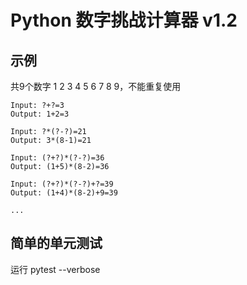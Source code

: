 # Python 数字挑战计算器 v1.2

## 示例

共9个数字 1 2 3 4 5 6 7 8 9，不能重复使用

```
Input: ?+?=3  
Output: 1+2=3

Input: ?*(?-?)=21  
Output: 3*(8-1)=21

Input: (?+?)*(?-?)=36  
Output: (1+5)*(8-2)=36

Input: (?+?)*(?-?)+?=39
Output: (1+4)*(8-2)+9=39

...
```

## 简单的单元测试

运行 pytest --verbose